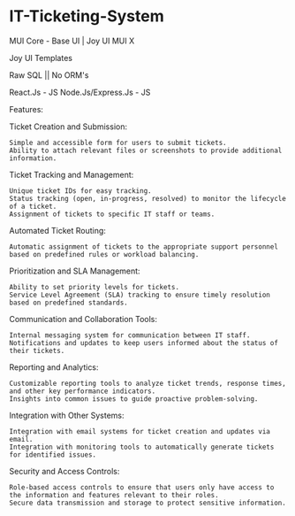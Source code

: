 # IT-Ticketing-System

MUI Core - Base UI | Joy UI
MUI X

Joy UI Templates

Raw SQL || No ORM's

React.Js           - JS
Node.Js/Express.Js - JS

Features:

Ticket Creation and Submission:

    Simple and accessible form for users to submit tickets.
    Ability to attach relevant files or screenshots to provide additional information.

Ticket Tracking and Management:

    Unique ticket IDs for easy tracking.
    Status tracking (open, in-progress, resolved) to monitor the lifecycle of a ticket.
    Assignment of tickets to specific IT staff or teams.

Automated Ticket Routing:

    Automatic assignment of tickets to the appropriate support personnel based on predefined rules or workload balancing.

Prioritization and SLA Management:

    Ability to set priority levels for tickets.
    Service Level Agreement (SLA) tracking to ensure timely resolution based on predefined standards.

Communication and Collaboration Tools:

    Internal messaging system for communication between IT staff.
    Notifications and updates to keep users informed about the status of their tickets.

Reporting and Analytics:

    Customizable reporting tools to analyze ticket trends, response times, and other key performance indicators.
    Insights into common issues to guide proactive problem-solving.

Integration with Other Systems:

    Integration with email systems for ticket creation and updates via email.
    Integration with monitoring tools to automatically generate tickets for identified issues.

Security and Access Controls:

    Role-based access controls to ensure that users only have access to the information and features relevant to their roles.
    Secure data transmission and storage to protect sensitive information.